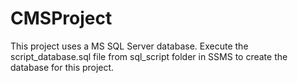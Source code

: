 # CMSProject

This project uses a MS SQL Server database. Execute the script_database.sql file from sql_script folder in SSMS to create the database for this project.
